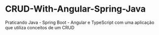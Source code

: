# CRUD-With-Angular-Spring-Java
Praticando Java - Spring Boot - Angular e TypeScript com uma aplicação que utiliza conceitos de um CRUD
